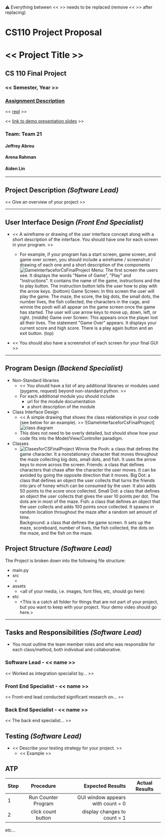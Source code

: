 :warning: Everything between << >> needs to be replaced (remove << >> after replacing)
# CS110 Project Proposal
# << Project Title >>
## CS 110 Final Project
### << Semester, Year >>
### [Assignment Description](https://docs.google.com/document/d/1H4R6yLL7som1lglyXWZ04RvTp_RvRFCCBn6sqv-82ps/edit#)

<< [repl](#) >>

<< [link to demo presentation slides](#) >>

### Team: Team 21
#### Jeffrey Abreu
#### Arena Rahman
#### Aiden Lin

***

## Project Description *(Software Lead)*

<< Give an overview of your project >>

***    

## User Interface Design *(Front End Specialist)*

* << A wireframe or drawing of the user interface concept along with a short description of the interface. You should have one for each screen in your program. >>
    * For example, if your program has a start screen, game screen, and game over screen, you should include a wireframe / screenshot / drawing of each one and a short description of the components
      ![GameInterfaceforCsFinalProject](GameInterfaceforCsFinalProject_2.jpg)
  Menu: The first screen the users see. It displays the words "Name of Game", "Play" and "Instructions". It contains the name of the game, instructions and the to play button. The instruction button tells the user how to play with the arrow keys. (bottom)
Game Screen: In this screen the user will play the game. The maze, the score, the big dots, the small dots, the number lives, the fish collected, the characters in the cage, and winnie the pooh will all appear on the game screen once the game has started. The user will use arrow keys to move up, down, left, or right. (middle)
Game over Screen: This appears once the player lost all their lives. The statement "Game Over" appears. It displays your current score and high score. There is a play again button and an exit button. (top)

      
* << You should also have a screenshot of each screen for your final GUI >>

***        

## Program Design *(Backend Specialist)*

* Non-Standard libraries
    * << You should have a list of any additional libraries or modules used (pygame, request) beyond non-standard python. >>
    * For each additional module you should include
        * url for the module documentation
        * a short description of the module
* Class Interface Design
    * << A simple drawing that shows the class relationships in your code (see below for an example). >> ![GameInterfaceforCsFinalProject]
         ![class diagram](assets/class_diagram.jpg)
    * This does not need to be overly detailed, but should show how your code fits into the Model/View/Controller paradigm.
* Classes
    * ![ClasesforCSFinalProject](ClasesforCSFinalProject.jpg)
Winnie the Pooh: a class that defines the game character. It a nonstationary character that moves throughout the maze collecting big dots, small dots, and fish. It uses the arrow keys to move across the screen. 
Friends: a class that defines characters that chase after the character the user moves. It can be avoided by going the opposite direction that it moves. 
Big Dot: a class that defines an object the user collects that turns the friends into jars of honey which can be consumed by the user. It also adds 50 points to the score once collected. 
Small Dot: a class that defines an object the user collects that gives the user 10 points per dot. The dots are in most of the maze. 
Fish: a class that defines an object that the user collects and adds 100 points once collected. It spawns in random location throughout the maze after a random set amount of time.  
Background: a class that defines the game screen. It sets up the maze, scoreboard, number of lives, the fish collected, the dots on the maze, and the fish on the maze. 

## Project Structure *(Software Lead)*

The Project is broken down into the following file structure:

* main.py
* src
    * <all of your python files should go here>
* assets
    * <all of your media, i.e. images, font files, etc, should go here)
* etc
    * <This is a catch all folder for things that are not part of your project, but you want to keep with your project. Your demo video should go here.>

***

## Tasks and Responsibilities *(Software Lead)*

   * You must outline the team member roles and who was responsible for each class/method, both individual and collaborative.

### Software Lead - << name >>

<< Worked as integration specialist by... >>

### Front End Specialist - << name >>

<< Front-end lead conducted significant research on... >>

### Back End Specialist - << name >>

<< The back end specialist... >>

## Testing *(Software Lead)*

* << Describe your testing strategy for your project. >>
    * << Example >>

## ATP

| Step                  | Procedure     | Expected Results  | Actual Results |
| ----------------------|:-------------:| -----------------:| -------------- |
|  1  | Run Counter Program  | GUI window appears with count = 0  |          |
|  2  | click count button  | display changes to count = 1 |                 |
etc...
